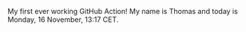 My first ever working GitHub Action!
My name is Thomas and today is Monday, 16 November, 13:17 CET. 
